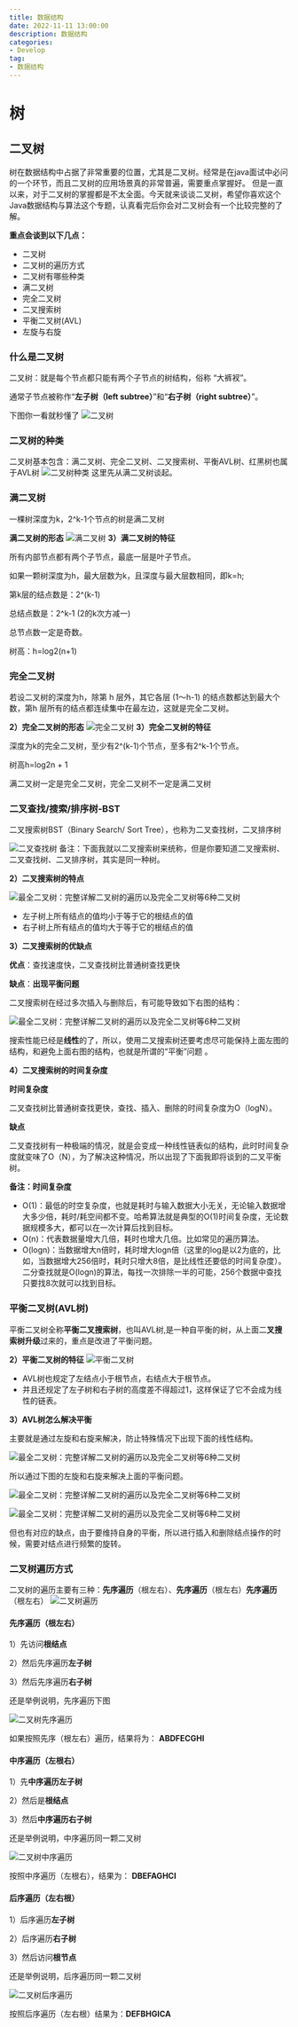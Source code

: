 ```yaml
---
title: 数据结构
date: 2022-11-11 13:00:00
description: 数据结构
categories:
- Develop
tag: 
- 数据结构
---
```


# 树
## 二叉树
树在数据结构中占据了非常重要的位置，尤其是二叉树。经常是在java面试中必问的一个环节，而且二叉树的应用场景真的非常普遍，需要重点掌握好。
但是一直以来，对于二叉树的掌握都是不太全面。今天就来谈谈二叉树，希望你喜欢这个Java数据结构与算法这个专题，认真看完后你会对二叉树会有一个比较完整的了解。

**重点会谈到以下几点：**
- 二叉树
- 二叉树的遍历方式
- 二叉树有哪些种类
- 满二叉树
- 完全二叉树
- 二叉搜索树
- 平衡二叉树(AVL)
- 左旋与右旋
### 什么是二叉树
二叉树：就是每个节点都只能有两个子节点的树结构，俗称 “大裤衩”。

通常子节点被称作“**左子树（left subtree）**”和“**右子树（right subtree）**”。

下图你一看就秒懂了
![二叉树](https://youzhixueyuan.com/blog/wp-content/uploads/2020/04/20200424103907-eee54.jpeg)
### 二叉树的种类

二叉树基本包含：满二叉树、完全二叉树、二叉搜索树、平衡AVL树、红黑树也属于AVL树
![二叉树种类](https://youzhixueyuan.com/blog/wp-content/uploads/2020/04/20200424103912-6cbbd.jpeg)
这里先从满二叉树谈起。
### 满二叉树
一棵树深度为k，2^k-1个节点的树是满二叉树

**满二叉树的形态**
![满二叉树](https://youzhixueyuan.com/blog/wp-content/uploads/2020/04/20200424103913-658d6.jpeg)
**3）满二叉树的特征**

所有内部节点都有两个子节点，最底一层是叶子节点。

如果一颗树深度为h，最大层数为k，且深度与最大层数相同，即k=h;

第k层的结点数是：2^(k-1)

总结点数是：2^k-1 (2的k次方减一)

总节点数一定是奇数。

树高：h=log2(n+1)

### 完全二叉树
若设二叉树的深度为h，除第 h 层外，其它各层 (1～h-1) 的结点数都达到最大个数，第h 层所有的结点都连续集中在最左边，这就是完全二叉树。

**2）完全二叉树的形态**
![完全二叉树](https://youzhixueyuan.com/blog/wp-content/uploads/2020/04/20200424103921-ba379.jpeg)
**3）完全二叉树的特征**

深度为k的完全二叉树，至少有2^(k-1)个节点，至多有2^k-1个节点。

树高h=log2n + 1

满二叉树一定是完全二叉树，完全二叉树不一定是满二叉树

### 二叉查找/搜索/排序树-BST
二叉搜索树BST（Binary Search/ Sort Tree），也称为二叉查找树，二叉排序树

![二叉查找树](https://youzhixueyuan.com/blog/wp-content/uploads/2020/04/20200424103922-f3af1.jpeg)
备注：下面我就以二叉搜索树来统称，但是你要知道二叉搜索树、二叉查找树、二叉排序树，其实是同一种树。

**2）二叉搜索树的特点**

![最全二叉树：完整详解二叉树的遍历以及完全二叉树等6种二叉树](https://youzhixueyuan.com/blog/wp-content/uploads/2020/04/20200424103923-9fd71.jpeg)

- 左子树上所有结点的值均小于等于它的根结点的值
- 右子树上所有结点的值均大于等于它的根结点的值

**3）二叉搜索树的优缺点**

**优点**：查找速度快，二叉查找树比普通树查找更快

**缺点**：**出现平衡问题**

二叉搜索树在经过多次插入与删除后，有可能导致如下右图的结构：

![最全二叉树：完整详解二叉树的遍历以及完全二叉树等6种二叉树](https://youzhixueyuan.com/blog/wp-content/uploads/2020/04/20200424103924-43387.jpeg)

搜索性能已经是**线性**的了，所以，使用二叉搜索树还要考虑尽可能保持上面左图的结构，和避免上面右图的结构，也就是所谓的“平衡”问题 。

**4）二叉搜索树的时间复杂度**

**时间复杂度**

二叉查找树比普通树查找更快，查找、插入、删除的时间复杂度为O（logN）。

**缺点**

二叉查找树有一种极端的情况，就是会变成一种线性链表似的结构，此时时间复杂度就变味了O（N），为了解决这种情况，所以出现了下面我即将谈到的二叉平衡树。

**备注：时间复杂度**

- O(1)：最低的时空复杂度，也就是耗时与输入数据大小无关，无论输入数据增大多少倍，耗时/耗空间都不变。哈希算法就是典型的O(1)时间复杂度，无论数据规模多大，都可以在一次计算后找到目标。
- O(n)：代表数据量增大几倍，耗时也增大几倍。比如常见的遍历算法。
- O(logn)：当数据增大n倍时，耗时增大logn倍（这里的log是以2为底的，比如，当数据增大256倍时，耗时只增大8倍，是比线性还要低的时间复杂度）。二分查找就是O(logn)的算法，每找一次排除一半的可能，256个数据中查找只要找8次就可以找到目标。

### 平衡二叉树(AVL树)
平衡二叉树全称**平衡二叉搜索树**，也叫AVL树,是一种自平衡的树，从上面二**叉搜索树升级**过来的，重点是改进了平衡问题。

**2）平衡二叉树的特征**
![平衡二叉树](https://youzhixueyuan.com/blog/wp-content/uploads/2020/04/20200424103925-39534.jpeg)
- AVL树也规定了左结点小于根节点，右结点大于根节点。
- 并且还规定了左子树和右子树的高度差不得超过1，这样保证了它不会成为线性的链表。

**3）AVL树怎么解决平衡**

主要就是通过左旋和右旋来解决，防止特殊情况下出现下面的线性结构。

![最全二叉树：完整详解二叉树的遍历以及完全二叉树等6种二叉树](https://youzhixueyuan.com/blog/wp-content/uploads/2020/04/20200424103926-a0d4d.jpeg)

所以通过下图的左旋和右旋来解决上面的平衡问题。

![最全二叉树：完整详解二叉树的遍历以及完全二叉树等6种二叉树](https://youzhixueyuan.com/blog/wp-content/uploads/2020/04/20200424103927-4ffea.jpeg)

![最全二叉树：完整详解二叉树的遍历以及完全二叉树等6种二叉树](https://youzhixueyuan.com/blog/wp-content/uploads/2020/04/20200424103928-71753.jpeg)

但也有对应的缺点，由于要维持自身的平衡，所以进行插入和删除结点操作的时候，需要对结点进行频繁的旋转。

### 二叉树遍历方式
二叉树的遍历主要有三种：**先序遍历**（根左右）、**先序遍历**（根左右）**先序遍历**（根左右）
![二叉树遍历](https://youzhixueyuan.com/blog/wp-content/uploads/2020/04/20200424103908-b7cc6.jpeg)

#### 先序遍历（根左右）
1）先访问**根结点**

2）然后先序遍历**左子树**

3）然后先序遍历**右子树**

还是举例说明，先序遍历下图

![二叉树先序遍历](https://youzhixueyuan.com/blog/wp-content/uploads/2020/04/20200424103909-ee53e.jpeg)

如果按照先序（根左右）遍历，结果将为： **ABDFECGHI**
#### 中序遍历（左根右）
1）先**中序遍历左子树**

2）然后是**根结点**

3）然后**中序遍历右子树**

还是举例说明，中序遍历同一颗二叉树

![二叉树中序遍历](https://youzhixueyuan.com/blog/wp-content/uploads/2020/04/20200424103910-48c91.jpeg)

按照中序遍历（左根右），结果为： **DBEFAGHCI**

#### 后序遍历（左右根）

1）后序遍历**左子树**

2）后序遍历**右子树**

3）然后访问**根节点**

还是举例说明，后序遍历同一颗二叉树

![二叉树后序遍历](https://youzhixueyuan.com/blog/wp-content/uploads/2020/04/20200424103911-7da23.jpeg)

按照后序遍历（左右根）结果为：**DEFBHGICA**